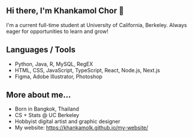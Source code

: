 ## Hi there, I'm Khankamol Chor 👋
I'm a current full-time student at University of California, Berkeley. Always eager for opportunities to learn and grow!

## Languages / Tools
- Python, Java, R, MySQL, RegEX
- HTML, CSS, JavaScript, TypeScript, React, Node.js, Next.js
- Figma, Adobe Illustrator, Photoshop

## More about me...
- Born in Bangkok, Thailand
- CS + Stats @ UC Berkeley
- Hobbyist digital artist and graphic designer
- My website: https://khankamolk.github.io/my-website/

<!---
Icons from https://github.com/tandpfun/skill-icons

### Languages and Tools:
<img align="left" alt="Python" width="26px" src="https://github.com/tandpfun/skill-icons/raw/main/icons/Python-Dark.svg" />
<img align="left" alt="Java" width="26px" src="https://raw.githubusercontent.com/tandpfun/skill-icons/59059d9d1a2c092696dc66e00931cc1181a4ce1f/icons/Java-Dark.svg" />
<img align="left" alt="R" width="26px" src="https://github.com/tandpfun/skill-icons/raw/main/icons/R-Dark.svg" />
<img align="left" alt="MySQL" width="26px" src="https://github.com/tandpfun/skill-icons/raw/main/icons/MySQL-Dark.svg" />
<img align="left" alt="RegEX" width="26px" src="https://raw.githubusercontent.com/tandpfun/skill-icons/59059d9d1a2c092696dc66e00931cc1181a4ce1f/icons/Regex-Dark.svg" />
<img align="left" alt="HTML5" width="26px" src="https://github.com/tandpfun/skill-icons/raw/main/icons/HTML.svg" />
<img align="left" alt="CSS3" width="26px" src="https://github.com/tandpfun/skill-icons/raw/main/icons/CSS.svg" />
<img align="left" alt="JavaScript" width="26px" src="https://raw.githubusercontent.com/tandpfun/skill-icons/main/icons/JavaScript.svg" />
<img align="left" alt="TypeScript" width="26px" src="https://raw.githubusercontent.com/tandpfun/skill-icons/main/icons/TypeScript.svg" />
<img align="left" alt="React" width="26px" src="https://github.com/tandpfun/skill-icons/raw/main/icons/React-Dark.svg" />
<img align="left" alt="Node.js" width="26px" src="https://github.com/tandpfun/skill-icons/raw/main/icons/NodeJS-Dark.svg" />
<img align="left" alt="Next.js" width="26px" src="https://github.com/tandpfun/skill-icons/raw/main/icons/NextJS-Dark.svg" />
<img align="left" alt="GitHub" width="26px" src="https://raw.githubusercontent.com/tandpfun/skill-icons/59059d9d1a2c092696dc66e00931cc1181a4ce1f/icons/Github-Dark.svg" />
-->
